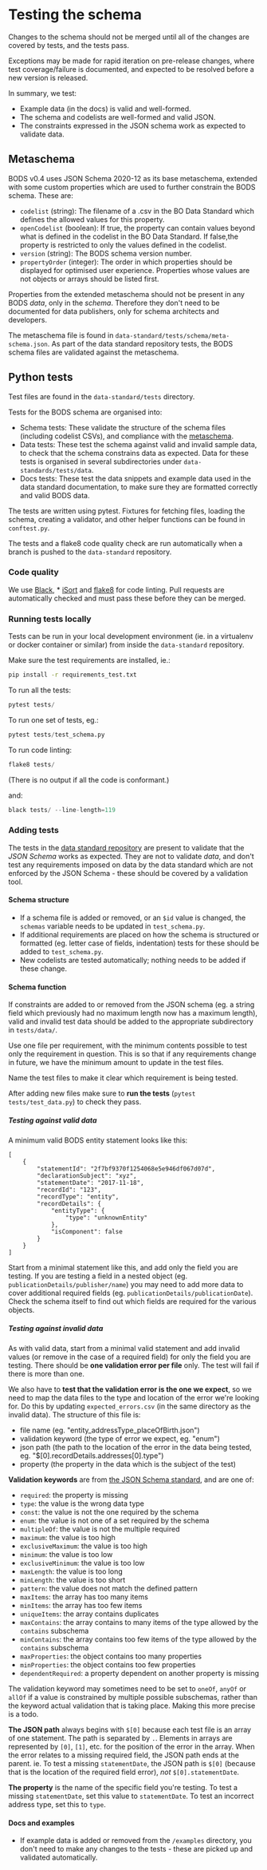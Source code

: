 # Testing the schema

Changes to the schema should not be merged until all of the changes are covered by tests, and the tests pass.

Exceptions may be made for rapid iteration on pre-release changes, where test coverage/failure is documented, and expected to be resolved before a new version is released.

In summary, we test:

* Example data (in the docs) is valid and well-formed.
* The schema and codelists are well-formed and valid JSON.
* The constraints expressed in the JSON schema work as expected to validate data.

## Metaschema

BODS v0.4 uses JSON Schema 2020-12 as its base metaschema, extended with some custom properties which are used to further constrain the BODS schema. These are:

* `codelist` (string): The filename of a .csv in the BO Data Standard which defines the allowed values for this property.
* `openCodelist` (boolean): If true, the property can contain values beyond what is defined in the codelist in the BO Data Standard. If false,the property is restricted to only the values defined in the codelist.
* `version` (string): The BODS schema version number.
* `propertyOrder` (integer): The order in which properties should be displayed for optimised user experience. Properties whose values are not objects or arrays should be listed first.

Properties from the extended metaschema should not be present in any BODS _data_, only in the _schema_. Therefore they don't need to be documented for data publishers, only for schema architects and developers.

The metaschema file is found in `data-standard/tests/schema/meta-schema.json`. As part of the data standard repository tests, the BODS schema files are validated against the metaschema.

## Python tests

Test files are found in the `data-standard/tests` directory.

Tests for the BODS schema are organised into:

* Schema tests: These validate the structure of the schema files (including codelist CSVs), and compliance with the [metaschema](#metaschema).
* Data tests: These test the schema against valid and invalid sample data, to check that the schema constrains data as expected. Data for these tests is organised in several subdirectories under `data-standards/tests/data`.
* Docs tests: These test the data snippets and example data used in the data standard documentation, to make sure they are formatted correctly and valid BODS data.

The tests are written using pytest. Fixtures for fetching files, loading the schema, creating a validator, and other helper functions can be found in `conftest.py`.

The tests and a flake8 code quality check are run automatically when a branch is pushed to the `data-standard` repository.

### Code quality

We use  [Black](https://pypi.org/project/black/), * [iSort](https://pypi.org/project/isort/) and [flake8](https://pypi.org/project/flake8/) for code linting. Pull requests are automatically checked and must pass these before they can be merged.

### Running tests locally

Tests can be run in your local development environment (ie. in a virtualenv or docker container or similar) from inside the `data-standard` repository.

Make sure the test requirements are installed, ie.:

```bash
pip install -r requirements_test.txt
```

To run all the tests:

```python
pytest tests/
```

To run one set of tests, eg.:

```python
pytest tests/test_schema.py
```

To run code linting:

```python
flake8 tests/
```

(There is no output if all the code is conformant.)

and:

```python
black tests/ --line-length=119
```

### Adding tests

The tests in the [data standard repository](https://github.com/openownership/data-standard) are present to validate that the _JSON Schema_ works as expected. They are not to validate _data_, and don't test any requirements imposed on data by the data standard which are not enforced by the JSON Schema - these should be covered by a validation tool.

#### Schema structure

* If a schema file is added or removed, or an `$id` value is changed, the `schemas` variable needs to be updated in `test_schema.py`.
* If additional requirements are placed on how the schema is structured or formatted (eg. letter case of fields, indentation) tests for these should be added to `test_schema.py`.
* New codelists are tested automatically; nothing needs to be added if these change.

#### Schema function

If constraints are added to or removed from the JSON schema (eg. a string field which previously had no maximum length now has a maximum length), valid and invalid test data should be added to the appropriate subdirectory in `tests/data/`.

Use one file per requirement, with the minimum contents possible to test only the requirement in question. This is so that if any requirements change in future, we have the minimum amount to update in the test files.

Name the test files to make it clear which requirement is being tested.

After adding new files make sure to **run the tests** (`pytest tests/test_data.py`) to check they pass.

##### Testing against valid data

A minimum valid BODS entity statement looks like this:

```
[
    {
        "statementId": "2f7bf9370f1254068e5e946df067d07d",
        "declarationSubject": "xyz",
        "statementDate": "2017-11-18",
        "recordId": "123",
        "recordType": "entity",
        "recordDetails": {
            "entityType": {
                "type": "unknownEntity"
            },
            "isComponent": false
        }
    }
]
```

Start from a minimal statement like this, and add only the field you are testing. If you are testing a field in a nested object (eg. `publicationDetails/publisher/name`) you may need to add more data to cover additional required fields (eg. `publicationDetails/publicationDate`). Check the schema itself to find out which fields are required for the various objects.

##### Testing against invalid data

As with valid data, start from a minimal valid statement and add invalid values (or remove in the case of a required field) for only the field you are testing. There should be **one validation error per file** only. The test will fail if there is more than one.

We also have to **test that the validation error is the one we expect**, so we need to map the data files to the type and location of the error we're looking for. Do this by updating `expected_errors.csv` (in the same directory as the invalid data). The structure of this file is:

* file name (eg. "entity_addressType_placeOfBirth.json")
* validation keyword (the type of error we expect, eg. "enum")
* json path (the path to the location of the error in the data being tested, eg. "$[0].recordDetails.addresses[0].type")
* property (the property in the data which is the subject of the test)

**Validation keywords** are from [the JSON Schema standard](https://json-schema.org/draft/2020-12/meta/validation), and are one of:

* `required`: the property is missing
* `type`: the value is the wrong data type
* `const`: the value is not the one required by the schema
* `enum`: the value is not one of a set required by the schema
* `multipleOf`: the value is not the multiple required
* `maximum`: the value is too high
* `exclusiveMaximum`: the value is too high
* `minimum`: the value is too low
* `exclusiveMinimum`: the value is too low
* `maxLength`: the value is too long
* `minLength`: the value is too short
* `pattern`: the value does not match the defined pattern
* `maxItems`: the array has too many items
* `minItems`: the array has too few items
* `uniqueItems`: the array contains duplicates
* `maxContains`: the array contains to many items of the type allowed by the `contains` subschema
* `minContains`: the array contains too few items of the type allowed by the `contains` subschema
* `maxProperties`: the object contains too many properties
* `minProperties`: the object contains too few properties
* `dependentRequired`: a property dependent on another property is missing

The validation keyword may sometimes need to be set to `oneOf`, `anyOf` or `allOf` if a value is constrained by multiple possible subschemas, rather than the keyword actual validation that is taking place. Making this more precise is a todo.

**The JSON path** always begins with `$[0]` because each test file is an array of one statement. The path is separated by `.`. Elements in arrays are represented by `[0]`, `[1]`, etc. for the position of the error in the array. When the error relates to a missing required field, the JSON path ends at the parent. ie. To test a missing `statementDate`, the JSON path is `$[0]` (because that is the location of the required field error), _not_ `$[0].statementDate`.

**The property** is the name of the specific field you're testing. To test a missing `statementDate`, set this value to `statementDate`. To test an incorrect address type, set this to `type`.

#### Docs and examples

* If example data is added or removed from the `/examples` directory, you don't need to make any changes to the tests - these are picked up and validated automatically.

